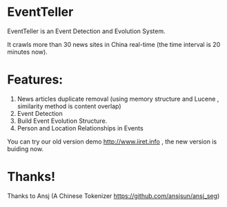 EventTeller
===========

EventTeller is an Event Detection and Evolution System.

It crawls more than 30 news sites in China real-time (the time interval is 20 minutes now).

Features:
==========

1. News articles duplicate removal (using memory structure and Lucene , similarity method is content overlap)
2. Event Detection 
3. Build Event Evolution Structure.
4. Person and Location Relationships in Events



You can try our old version demo http://www.iiret.info , the new version is buiding now.

Thanks!
========

Thanks to Ansj (A Chinese Tokenizer https://github.com/ansjsun/ansj_seg)






